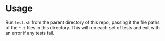 # Usage
Run `test.sh` from the parent directory of this repo, passing it the file paths of the `*.t` files in this directory.
This will run each set of tests and exit with an error if any tests fail.
